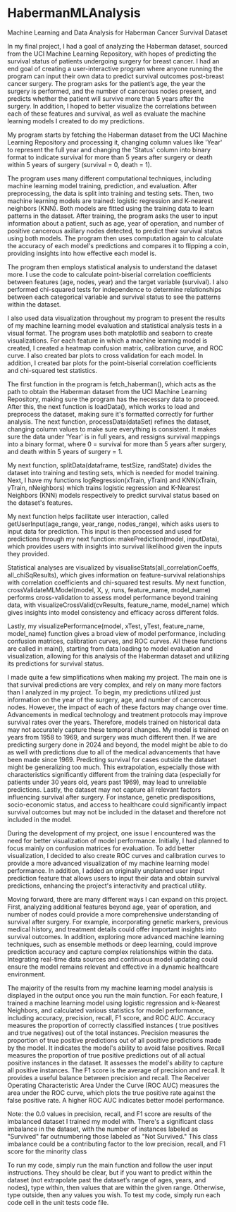 # HabermanMLAnalysis
Machine Learning and Data Analysis for Haberman Cancer Survival Dataset

In my final project, I had a goal of analyzing the Haberman dataset, sourced from the UCI Machine Learning Repository, with hopes of predicting the survival status of patients undergoing surgery for breast cancer. I had an end goal of creating a user-interactive program where anyone running the program can input their own data to predict survival outcomes post-breast cancer surgery. The program asks for the patient’s age, the year the surgery is performed, and the number of cancerous nodes present, and predicts whether the patient will survive more than 5 years after the surgery. In addition, I hoped to better visualize the correlations between each of these features and survival, as well as evaluate the machine learning models I created to do my predictions. 

My program starts by fetching the Haberman dataset from the UCI Machine Learning Repository and processing it, changing column values like 'Year' to represent the full year and changing the 'Status' column into binary format to indicate survival for more than 5 years after surgery or death within 5 years of surgery (survival = 0, death = 1).

The program uses many different computational techniques, including machine learning model training, prediction, and evaluation. After preprocessing, the data is split into training and testing sets. Then, two machine learning models are trained: logistic regression and K-nearest neighbors (KNN). Both models are fitted using the training data to learn patterns in the dataset. After training, the program asks the user to input information about a patient, such as age, year of operation, and number of positive cancerous axillary nodes detected, to predict their survival status using both models. The program then uses computation again to calculate the accuracy of each model's predictions and compares it to flipping a coin, providing insights into how effective each model is.

The program then employs statistical analysis to understand the dataset more. I use the code to calculate point-biserial correlation coefficients between features (age, nodes, year) and the target variable (survival). I also performed chi-squared tests for independence to determine relationships between each categorical variable and survival status to see the patterns within the dataset. 

I also used data visualization throughout my program to present the results of my machine learning model evaluation and statistical analysis tests in a visual format. The program uses both matplotlib and seaborn to create visualizations. For each feature in which a machine learning model is created, I created a heatmap confusion matrix, calibration curve, and ROC curve. I also created bar plots to cross validation for each model. In addition, I created bar plots for the point-biserial correlation coefficients and chi-squared test statistics.

The first function in the program is fetch_haberman(), which acts as the path to obtain the Haberman dataset from the UCI Machine Learning Repository, making sure the program has the necessary data to proceed. After this, the next function is loadData(), which works to load and preprocess the dataset, making sure it's formatted correctly for further analysis. The next function, processData(dataSet) refines the dataset, changing column values to make sure everything is consistent. It makes sure the data under 'Year' is in full years, and ressigns survival mappings into a binary format, where 0 = survival for more than 5 years after surgery, and death within 5 years of surgery = 1.

My next function, splitData(dataframe, testSize, randState) divides the dataset into training and testing sets, which is needed for model training. Next, I have my functions logRegression(xTrain, yTrain) and KNN(xTrain, yTrain, nNeighbors) which trains logistic regression and K-Nearest Neighbors (KNN) models respectively to predict survival status based on the dataset's features.

  My next function helps facilitate user interaction, called getUserInput(age_range, year_range, nodes_range), which asks users to input data for prediction. This input is then processed and used for predictions through my next function: makePrediction(model, inputData), which provides users with insights into survival likelihood given the inputs they provided.
  
Statistical analyses are visualized by visualiseStats(all_correlationCoeffs, all_chiSqResults), which gives information on feature-survival relationships with correlation coefficients and chi-squared test results. My next function, crossValidateMLModel(model, X, y, runs, feature_name, model_name) performs cross-validation to assess model performance beyond training data, with visualizeCrossValid(cvResults, feature_name, model_name) which gives insights into model consistency and efficacy across different folds.

Lastly, my visualizePerformance(model, xTest, yTest, feature_name, model_name) function gives a broad view of model performance, including confusion matrices, calibration curves, and ROC curves. All these functions are called in main(), starting from data loading to model evaluation and visualization, allowing for this analysis of the Haberman dataset and utilizing its predictions for survival status.

  I made quite a few simplifications when making my project. The main one is that survival predictions are very complex, and rely on many more factors than I analyzed in my project. To begin, my predictions utilized just information on the year of the surgery, age, and number of cancerous nodes. However, the impact of each of these factors may change over time. Advancements in medical technology and treatment protocols may improve survival rates over the years. Therefore, models trained on historical data may not accurately capture these temporal changes. My model is trained on years from 1958 to 1969, and surgery was much different then. If we are predicting surgery done in 2024 and beyond, the model might be able to do as well with predictions due to all of the medical advancements that have been made since 1969. Predicting survival for cases outside the dataset might be generalizing too much. This extrapolation, especially those with characteristics significantly different from the training data (especially for patients under 30 years old, years past 1969), may lead to unreliable predictions. Lastly, the dataset may not capture all relevant factors influencing survival after surgery. For instance, genetic predispositions, socio-economic status, and access to healthcare could significantly impact survival outcomes but may not be included in the dataset and therefore not included in the model.
  
During the development of my project, one issue I encountered was the need for better visualization of model performance. Initially, I had planned to focus mainly on confusion matrices for evaluation. To add better visualization, I decided to also create ROC curves and calibration curves to provide a more advanced visualization of my machine learning model performance. In addition, I added an originally unplanned user input prediction feature that allows users to input their data and obtain survival predictions, enhancing the project's interactivity and practical utility.

Moving forward, there are many different ways I can expand on this project. First, analyzing additional features beyond age, year of operation, and number of nodes could provide a more comprehensive understanding of survival after surgery. For example, incorporating genetic markers, previous medical history, and treatment details could offer important insights into survival outcomes. In addition, exploring more advanced machine learning techniques, such as ensemble methods or deep learning, could improve prediction accuracy and capture complex relationships within the data. Integrating real-time data sources and continuous model updating could ensure the model remains relevant and effective in a dynamic healthcare environment. 

The majority of the results from my machine learning model analysis is displayed in the output once you run the main function. For each feature, I trained a machine learning model using logistic regression and k-Nearest Neighbors, and calculated various statistics for model performance, including accuracy, precision, recall, F1 score, and ROC AUC. Accuracy measures the proportion of correctly classified instances ( true positives and true negatives) out of the total instances. Precision measures the proportion of true positive predictions out of all positive predictions made by the model. It indicates the model's ability to avoid false positives. Recall measures the proportion of true positive predictions out of all actual positive instances in the dataset. It assesses the model's ability to capture all positive instances. The F1 score is the average of precision and recall. It provides a useful balance between precision and recall. The Receiver Operating Characteristic Area Under the Curve (ROC AUC) measures the area under the ROC curve, which plots the true positive rate against the false positive rate. A higher ROC AUC indicates better model performance.

Note: the 0.0 values in precision, recall, and F1 score are results of the imbalanced dataset I trained my model with. There's a significant class imbalance in the dataset, with the number of instances labeled as "Survived" far outnumbering those labeled as "Not Survived." This class imbalance could be a contributing factor to the low precision, recall, and F1 score for the minority class

To run my code, simply run the main function and follow the user input instructions. They should be clear, but if you want to predict within the dataset (not extrapolate past the dataset’s range of ages, years, and nodes), type within, then values that are within the given range. Otherwise, type outside, then any values you wish. To test my code, simply run each code cell in the unit tests code file. 

